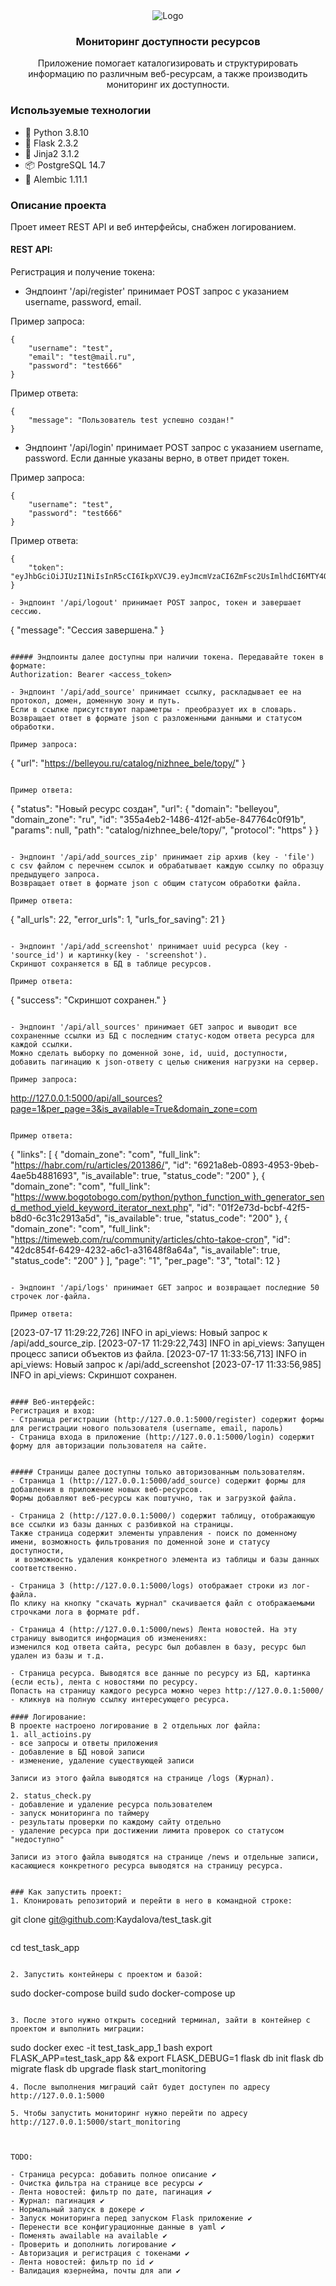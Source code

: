 <div align="center">
 <img src="test_task_app/static/img/male_sourcer.png" alt="Logo"> 
<h3 >Мониторинг доступности ресурсов</h3>
Приложение помогает каталогизировать и структурировать информацию по различным веб-ресурсам, а также производить мониторинг их доступности.
</div>

### Используемые технологии
- :snake: Python 3.8.10
- :incoming_envelope: Flask 2.3.2
- :rose: Jinja2 3.1.2
- :package: PostgreSQL 14.7
- :memo: Alembic 1.11.1

### Описание проекта
Проет имеет REST API и веб интерфейсы, снабжен логированием.

#### REST API:
 Регистрация и получение токена:
- Эндпоинт '/api/register' принимает POST запрос с указанием username, password, email.

Пример запроса:
```
{
    "username": "test",
    "email": "test@mail.ru",
    "password": "test666"
}
```
Пример ответа:
```
{
    "message": "Пользователь test успешно создан!"
}
```

- Эндпоинт '/api/login' принимает POST запрос с  указанием username, password. Если данные указаны верно, в ответ придет токен.

Пример запроса:
```
{
    "username": "test",
    "password": "test666"
}
```
Пример ответа:
```
{
    "token": "eyJhbGciOiJIUzI1NiIsInR5cCI6IkpXVCJ9.eyJmcmVzaCI6ZmFsc2UsImlhdCI6MTY4OTk0MzgzMSwianRpIjoiNDU3ZDhkMzMtMmVmOS00NTIzLThkMzQtODk3Y2Q3MTAyNzhhIiwidHlwZSI6ImFjY2VzcyIsInN1YiI6InRlc3QiLCJuYmYiOjE2ODk5NDM4MzEsImV4cCI6MTY4OTk0NDczMX0.Az9P0MC072y8LyVNUfrjV_TMSP0t0CQ9krtlHQpVtek"
}

- Эндпоинт '/api/logout' принимает POST запрос, токен и завершает сессию.

```
{
    "message": "Сессия завершена."
}
```

##### Эндпоинты далее доступны при наличии токена. Передавайте токен в формате:
Authorization: Bearer <access_token>

- Эндпоинт '/api/add_source' принимает ссылку, раскладывает ее на протокол, домен, доменную зону и путь.
Если в ссылке присутствуют параметры - преобразует их в словарь.
Возвращает ответ в формате json с разложенными данными и статусом обработки.

Пример запроса:
```
{
    "url": "https://belleyou.ru/catalog/nizhnee_bele/topy/"
}
```

Пример ответа:
```
{
    "status": "Новый ресурс создан",
    "url": {
        "domain": "belleyou",
        "domain_zone": "ru",
        "id": "355a4eb2-1486-412f-ab5e-847764c0f91b",
        "params": null,
        "path": "catalog/nizhnee_bele/topy/",
        "protocol": "https"
    }
}
```

- Эндпоинт '/api/add_sources_zip' принимает zip архив (key - 'file')
с csv файлом с перечнем ссылок и обрабатывает каждую ссылку по образцу предыдущего запроса.
Возвращает ответ в формате json с общим статусом обработки файла.

Пример ответа:
```
{
    "all_urls": 22,
    "error_urls": 1,
    "urls_for_saving": 21
}
```

- Эндпоинт '/api/add_screenshot' принимает uuid ресурса (key - 'source_id') и картинку(key - 'screenshot').
Скриншот сохраняется в БД в таблице ресурсов. 

Пример ответа:
```
{
    "success": "Скриншот сохранен."
}
```

- Эндпоинт '/api/all_sources' принимает GET запрос и выводит все сохраненные ссылки из БД с последним статус-кодом ответа ресурса для каждой ссылки.
Можно сделать выборку по доменной зоне, id, uuid, доступности, добавить пагинацию к json-ответу с целью снижения нагрузки на сервер. 

Пример запроса:
```
http://127.0.0.1:5000/api/all_sources?page=1&per_page=3&is_available=True&domain_zone=com
```

Пример ответа:
```
{
    "links": [
        {
            "domain_zone": "com",
            "full_link": "https://habr.com/ru/articles/201386/",
            "id": "6921a8eb-0893-4953-9beb-4ae5b4881693",
            "is_available": true,
            "status_code": "200"
        },
        {
            "domain_zone": "com",
            "full_link": "https://www.bogotobogo.com/python/python_function_with_generator_send_method_yield_keyword_iterator_next.php",
            "id": "01f2e73d-bcbf-42f5-b8d0-6c31c2913a5d",
            "is_available": true,
            "status_code": "200"
        },
        {
            "domain_zone": "com",
            "full_link": "https://timeweb.com/ru/community/articles/chto-takoe-cron",
            "id": "42dc854f-6429-4232-a6c1-a31648f8a64a",
            "is_available": true,
            "status_code": "200"
        }
    ],
    "page": "1",
    "per_page": "3",
    "total": 12
}
```

- Эндпоинт '/api/logs' принимает GET запрос и возвращает последние 50 строчек лог-файла.

Пример ответа:
```
[2023-07-17 11:29:22,726] INFO in api_views: Новый запрос к /api/add_source_zip.
[2023-07-17 11:29:22,743] INFO in api_views: Запущен процесс записи объектов из файла.
[2023-07-17 11:33:56,713] INFO in api_views: Новый запрос к /api/add_screenshot
[2023-07-17 11:33:56,985] INFO in api_views: Скриншот сохранен.
```

#### Веб-интерфейс:
Регистрация и вход:
- Страница регистрации (http://127.0.0.1:5000/register) содержит формы для регистрации нового пользователя (username, email, пароль)
- Страница входа в приложение (http://127.0.0.1:5000/login) содержит форму для авторизации пользователя на сайте.


##### Страницы далее доступны только авторизованным пользователям.
- Страница 1 (http://127.0.0.1:5000/add_source) содержит формы для добавления в приложение новых веб-ресурсов.
Формы добавляют веб-ресурсы как поштучно, так и загрузкой файла. 

- Страница 2 (http://127.0.0.1:5000/) содержит таблицу, отображающую все ссылки из базы данных с разбивкой на страницы.
Также страница содержит элементы управления - поиск по доменному имени, возможность фильтрования по доменной зоне и статусу доступности,
 и возможность удаления конкретного элемента из таблицы и базы данных соответственно. 

- Страница 3 (http://127.0.0.1:5000/logs) отображает строки из лог-файла.
По клику на кнопку "скачать журнал" скачивается файл с отображаемыми строчками лога в формате pdf. 

- Страница 4 (http://127.0.0.1:5000/news) Лента новостей. На эту страницу выводится информация об изменениях:
изменился код ответа сайта, ресурс был добавлен в базу, ресурс был удален из базы и т.д.

- Страница ресурса. Выводятся все данные по ресурсу из БД, картинка (если есть), лента с новостями по ресурсу.
Попасть на страницу каждого ресурса можно через http://127.0.0.1:5000/
- кликнув на полную ссылку интересующего ресурса.

#### Логирование:
В проекте настроено логирование в 2 отдельных лог файла:
1. all_actioins.py
- все запросы и ответы приложения
- добавление в БД новой записи
- изменение, удаление существующей записи

Записи из этого файла выводятся на странице /logs (Журнал).

2. status_check.py
- добавление и удаление ресурса пользователем
- запуск мониторинга по таймеру
- результаты проверки по каждому сайту отдельно
- удаление ресурса при достижении лимита проверок со статусом "недоступно"

Записи из этого файла выводятся на странице /news и отдельные записи, касающиеся конкретного ресурса выводятся на страницу ресурса.


### Как запустить проект:
1. Клонировать репозиторий и перейти в него в командной строке:

```
git clone git@github.com:Kaydalova/test_task.git
```

```
cd test_task_app
```

2. Запустить контейнеры с проектом и базой:
```
sudo docker-compose build
sudo docker-compose up
```

3. После этого нужно открыть соседний терминал, зайти в контейнер с проектом и выполнить миграции:
```
sudo docker exec -it test_task_app_1 bash
export FLASK_APP=test_task_app && export FLASK_DEBUG=1
flask db init
flask db migrate
flask db upgrade
flask start_monitoring
```
4. После выполнения миграций сайт будет доступен по адресу http://127.0.0.1:5000

5. Чтобы запустить мониторинг нужно перейти по адресу http://127.0.0.1:5000/start_monitoring



TODO:

- Страница ресурса: добавить полное описание ✔️
- Очистка фильтра на странице все ресурсы ✔️
- Лента новостей: фильтр по дате, пагинация ✔️
- Журнал: пагинация ✔️
- Нормальный запуск в докере ✔️
- Запуск мониторинга перед запуском Flask приложение ✔️
- Перенести все конфигурационные данные в yaml ✔️
- Поменять awailable на available ✔️
- Проверить и дополнить логирование ✔️
- Авторизация и регистрация с токенами ✔️
- Лента новостей: фильтр по id ✔️
- Валидация юзернейма, почты для апи ✔️

